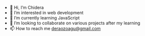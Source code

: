 - 👋 Hi, I’m Chidera
- 👀 I’m interested in web development
- 🌱 I’m currently learning JavaScript
- 💞️ I’m looking to collaborate on various projects after my learning
- 📫 How to reach me deraozoagu@gmail.com

<!---
notchidera/notchidera is a ✨ special ✨ repository because its `README.md` (this file) appears on your GitHub profile.
You can click the Preview link to take a look at your changes.
--->
